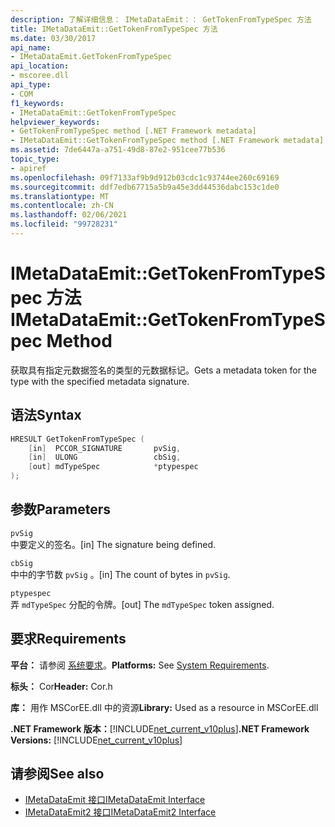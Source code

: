 ```yaml
---
description: 了解详细信息： IMetaDataEmit：： GetTokenFromTypeSpec 方法
title: IMetaDataEmit::GetTokenFromTypeSpec 方法
ms.date: 03/30/2017
api_name:
- IMetaDataEmit.GetTokenFromTypeSpec
api_location:
- mscoree.dll
api_type:
- COM
f1_keywords:
- IMetaDataEmit::GetTokenFromTypeSpec
helpviewer_keywords:
- GetTokenFromTypeSpec method [.NET Framework metadata]
- IMetaDataEmit::GetTokenFromTypeSpec method [.NET Framework metadata]
ms.assetid: 7de6447a-a751-49d8-87e2-951cee77b536
topic_type:
- apiref
ms.openlocfilehash: 09f7133af9b9d912b03cdc1c93744ee260c69169
ms.sourcegitcommit: ddf7edb67715a5b9a45e3dd44536dabc153c1de0
ms.translationtype: MT
ms.contentlocale: zh-CN
ms.lasthandoff: 02/06/2021
ms.locfileid: "99728231"
---
```

# <a name="imetadataemitgettokenfromtypespec-method"></a><span data-ttu-id="1021b-103">IMetaDataEmit::GetTokenFromTypeSpec 方法</span><span class="sxs-lookup"><span data-stu-id="1021b-103">IMetaDataEmit::GetTokenFromTypeSpec Method</span></span>

<span data-ttu-id="1021b-104">获取具有指定元数据签名的类型的元数据标记。</span><span class="sxs-lookup"><span data-stu-id="1021b-104">Gets a metadata token for the type with the specified metadata signature.</span></span>  
  
## <a name="syntax"></a><span data-ttu-id="1021b-105">语法</span><span class="sxs-lookup"><span data-stu-id="1021b-105">Syntax</span></span>  
  
```cpp  
HRESULT GetTokenFromTypeSpec (
    [in]  PCCOR_SIGNATURE       pvSig,
    [in]  ULONG                 cbSig,
    [out] mdTypeSpec            *ptypespec
);  
```  
  
## <a name="parameters"></a><span data-ttu-id="1021b-106">参数</span><span class="sxs-lookup"><span data-stu-id="1021b-106">Parameters</span></span>  

 `pvSig`  
 <span data-ttu-id="1021b-107">中要定义的签名。</span><span class="sxs-lookup"><span data-stu-id="1021b-107">[in] The signature being defined.</span></span>  
  
 `cbSig`  
 <span data-ttu-id="1021b-108">中中的字节数 `pvSig` 。</span><span class="sxs-lookup"><span data-stu-id="1021b-108">[in] The count of bytes in `pvSig`.</span></span>  
  
 `ptypespec`  
 <span data-ttu-id="1021b-109">弄 `mdTypeSpec` 分配的令牌。</span><span class="sxs-lookup"><span data-stu-id="1021b-109">[out] The `mdTypeSpec` token assigned.</span></span>  
  
## <a name="requirements"></a><span data-ttu-id="1021b-110">要求</span><span class="sxs-lookup"><span data-stu-id="1021b-110">Requirements</span></span>  

 <span data-ttu-id="1021b-111">**平台：** 请参阅 [系统要求](../../get-started/system-requirements.md)。</span><span class="sxs-lookup"><span data-stu-id="1021b-111">**Platforms:** See [System Requirements](../../get-started/system-requirements.md).</span></span>  
  
 <span data-ttu-id="1021b-112">**标头：** Cor</span><span class="sxs-lookup"><span data-stu-id="1021b-112">**Header:** Cor.h</span></span>  
  
 <span data-ttu-id="1021b-113">**库：** 用作 MSCorEE.dll 中的资源</span><span class="sxs-lookup"><span data-stu-id="1021b-113">**Library:** Used as a resource in MSCorEE.dll</span></span>  
  
 <span data-ttu-id="1021b-114">**.NET Framework 版本：**[!INCLUDE[net_current_v10plus](../../../../includes/net-current-v10plus-md.md)]</span><span class="sxs-lookup"><span data-stu-id="1021b-114">**.NET Framework Versions:** [!INCLUDE[net_current_v10plus](../../../../includes/net-current-v10plus-md.md)]</span></span>  
  
## <a name="see-also"></a><span data-ttu-id="1021b-115">请参阅</span><span class="sxs-lookup"><span data-stu-id="1021b-115">See also</span></span>

- [<span data-ttu-id="1021b-116">IMetaDataEmit 接口</span><span class="sxs-lookup"><span data-stu-id="1021b-116">IMetaDataEmit Interface</span></span>](imetadataemit-interface.md)
- [<span data-ttu-id="1021b-117">IMetaDataEmit2 接口</span><span class="sxs-lookup"><span data-stu-id="1021b-117">IMetaDataEmit2 Interface</span></span>](imetadataemit2-interface.md)
